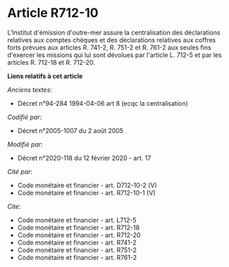 # Article R712-10

L'Institut d'émission d'outre-mer assure la centralisation des déclarations relatives aux comptes chèques et des déclarations
relatives aux coffres forts prévues aux articles R. 741-2, R. 751-2 et R. 761-2 aux seules fins d'exercer les missions qui
lui sont dévolues par l'article L. 712-5 et par les articles R. 712-18 et R. 712-20.

**Liens relatifs à cet article**

_Anciens textes_:

  - Décret n°94-284 1994-04-06 art 8 (ecqc la centralisation)

_Codifié par_:

  - Décret n°2005-1007 du 2 août 2005

_Modifié par_:

  - Décret n°2020-118 du 12 février 2020 - art. 17

_Cité par_:

  - Code monétaire et financier - art. D712-10-2 (V)
  - Code monétaire et financier - art. R712-10-1 (V)

_Cite_:

  - Code monétaire et financier - art. L712-5
  - Code monétaire et financier - art. R712-18
  - Code monétaire et financier - art. R712-20
  - Code monétaire et financier - art. R741-2
  - Code monétaire et financier - art. R751-2
  - Code monétaire et financier - art. R761-2
